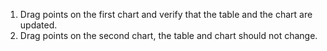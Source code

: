 1. Drag points on the first chart and verify that the table and the chart are updated.
2. Drag points on the second chart, the table and chart should not change.